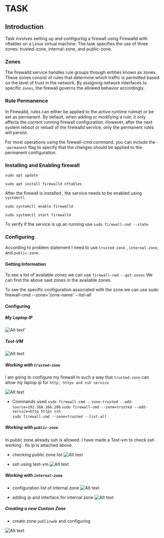 # TASK
## Introduction 
Task involves setting up and configuring a firewall using Firewalld with nftables on a Linux virtual machine. The task specifies the use of three zones: trusted-zone, internal-zone, and public-zone.

### Zones
The firewalld service handles rule groups through entities known as zones. These zones consist of rules that determine which traffic is permitted based on the level of trust in the network. By assigning network interfaces to specific ```zones```, the firewall governs the allowed behavior accordingly.

### Rule Permanence
In Firewalld, rules can either be applied to the active runtime ruleset or be set as permanent. By default, when adding or modifying a rule, it only affects the current running firewall configuration. However, after the next system reboot or reload of the firewalld service, only the permanent rules will persist.

For most operations using the firewall-cmd command, you can include the ```--permanent``` flag to specify that the changes should be applied to the permanent configuration.

### Installing and Enabling firewall

```sudo apt update```

```sudo apt install firewalld nftables```

After the firewall is installed , the service needs to be enabled using ```systemctl```

```sudo systemctl enable firewalld```

```sudo systemctl start firewalld```

To verify if the service is up an running use 
```sudo firewall-cmd --state```

### Configuring 
According to problem statement I need to use `trusted-zone` , `internal-zone`, and `public-zone`.

#### Getting Information 

To see a list of available zones we can use `firewall-cmd --get-zones`
We can find the above said zones in the available zones.

To see the specific configuration associated with the zone we can use 
sudo firewall-cmd --zone='zone-name' --list-all

#### Configuring
##### My Laptop IP
![Alt text](image.png)'

##### Test-VM
![Alt text](image-2.png)

##### Working with ```trusted-zone```

I am going to configure my firewall in such a way that `trusted-zone` can allow my laptop ip for ```http, https and ssh service```

![Alt text](image-1.png)

- Commands used
```sudo firewall-cmd --zone-trusted --add-source=192.168.166.206```
```sudo firewall-cmd --zone=trusted --add-service=http https ssh```<br>
```sudo firewall-cmd --zone=trusted --list-all```<br>

##### Working with ```public-zone```

In public zone already ssh is allowed. I have made a Test-vm to check ssh working . Its ip is attached above.

- checking public zone list
![Alt text](image-4.png)

- ssh using test-vm
![Alt text](image-3.png)


##### Working with ```internal-zone```

- configuration list of internal zone
![Alt text](image-5.png)

- adding ip and interface for internal zone
![Alt text](image-6.png)

##### Creating a new Custom Zone
- create zone ```publicweb``` and configuring

![Alt text](image-7.png)
